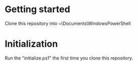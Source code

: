 # Getting started

Clone this repository into ~\Documents\WindowsPowerShell

# Initialization

Run the "initialize.ps1" the first time you clone this repository.